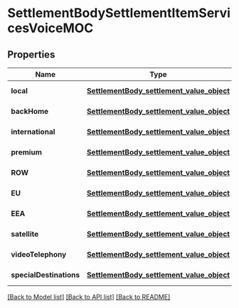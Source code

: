 # SettlementBodySettlementItemServicesVoiceMOC
## Properties

Name | Type | Description | Notes
------------ | ------------- | ------------- | -------------
**local** | [**SettlementBody_settlement_value_object**](SettlementBody_settlement_value_object.md) |  | [default to null]
**backHome** | [**SettlementBody_settlement_value_object**](SettlementBody_settlement_value_object.md) |  | [default to null]
**international** | [**SettlementBody_settlement_value_object**](SettlementBody_settlement_value_object.md) |  | [default to null]
**premium** | [**SettlementBody_settlement_value_object**](SettlementBody_settlement_value_object.md) |  | [default to null]
**ROW** | [**SettlementBody_settlement_value_object**](SettlementBody_settlement_value_object.md) |  | [default to null]
**EU** | [**SettlementBody_settlement_value_object**](SettlementBody_settlement_value_object.md) |  | [default to null]
**EEA** | [**SettlementBody_settlement_value_object**](SettlementBody_settlement_value_object.md) |  | [default to null]
**satellite** | [**SettlementBody_settlement_value_object**](SettlementBody_settlement_value_object.md) |  | [default to null]
**videoTelephony** | [**SettlementBody_settlement_value_object**](SettlementBody_settlement_value_object.md) |  | [default to null]
**specialDestinations** | [**SettlementBody_settlement_value_object**](SettlementBody_settlement_value_object.md) |  | [default to null]

[[Back to Model list]](../README.md#documentation-for-models) [[Back to API list]](../README.md#documentation-for-api-endpoints) [[Back to README]](../README.md)

